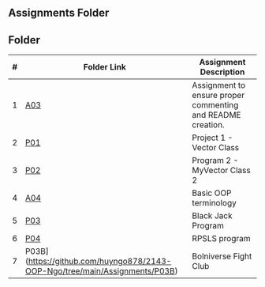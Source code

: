 ##  Assignments Folder
##  Folder

|   #   | Folder Link | Assignment Description |
| :---: | ----------- | ---------------------- |
|    1   |    [A03]( https://github.com/huyngo878/2143-OOP-Ngo/tree/main/Assignments/A04)        |          Assignment to ensure proper commenting and README creation.              |
|   2   |   [P01](https://github.com/huyngo878/2143-OOP-Ngo/tree/main/Assignments/P01)     | Project 1 - Vector Class                                                                |
|   3   |      [P02](https://github.com/huyngo878/2143-OOP-Ngo/tree/main/Assignments/P02)     | Program 2 - MyVector Class 2                      |
| 4 | [A04](https://github.com/huyngo878/2143-OOP-Ngo/tree/main/Assignments/OOP_Primer)| Basic OOP terminology|
| 5 | [P03](https://github.com/huyngo878/2143-OOP-Ngo/tree/main/Assignments/P03) | Black Jack Program|
| 6 | [P04](https://github.com/huyngo878/2143-OOP-Ngo/tree/main/Assignments/P04)| RPSLS program |
| 7 | P03B](https://github.com/huyngo878/2143-OOP-Ngo/tree/main/Assignments/P03B)| Bolniverse Fight Club |
